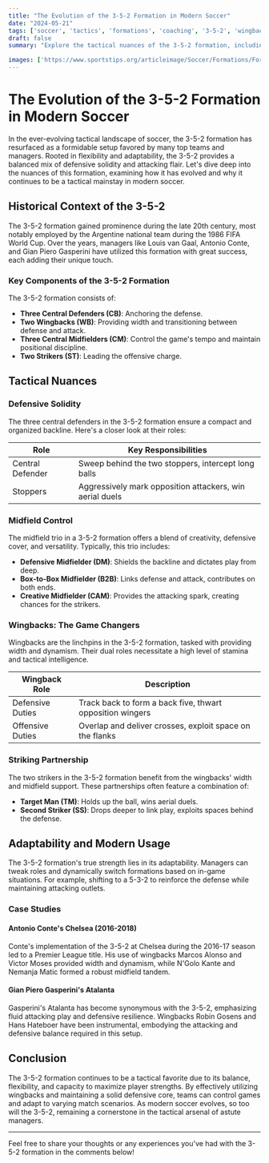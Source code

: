 ```yaml
---
title: "The Evolution of the 3-5-2 Formation in Modern Soccer"
date: "2024-05-21"
tags: ['soccer', 'tactics', 'formations', 'coaching', '3-5-2', 'wingbacks', 'modern soccer', 'strategy', 'player development']
draft: false
summary: "Explore the tactical nuances of the 3-5-2 formation, including its adaptability and how teams use wingbacks effectively."

images: ['https://www.sportstips.org/articleimage/Soccer/Formations/Formationthe_evolution_of_the_3_5_2_formation_in_modern_soccer.webp']
---
```


# The Evolution of the 3-5-2 Formation in Modern Soccer

In the ever-evolving tactical landscape of soccer, the 3-5-2 formation has resurfaced as a formidable setup favored by many top teams and managers. Rooted in flexibility and adaptability, the 3-5-2 provides a balanced mix of defensive solidity and attacking flair. Let's dive deep into the nuances of this formation, examining how it has evolved and why it continues to be a tactical mainstay in modern soccer.

## Historical Context of the 3-5-2

The 3-5-2 formation gained prominence during the late 20th century, most notably employed by the Argentine national team during the 1986 FIFA World Cup. Over the years, managers like Louis van Gaal, Antonio Conte, and Gian Piero Gasperini have utilized this formation with great success, each adding their unique touch.

### Key Components of the 3-5-2 Formation

The 3-5-2 formation consists of:

- **Three Central Defenders (CB)**: Anchoring the defense.
- **Two Wingbacks (WB)**: Providing width and transitioning between defense and attack.
- **Three Central Midfielders (CM)**: Control the game's tempo and maintain positional discipline.
- **Two Strikers (ST)**: Leading the offensive charge.

## Tactical Nuances

### Defensive Solidity

The three central defenders in the 3-5-2 formation ensure a compact and organized backline. Here's a closer look at their roles:

| Role                | Key Responsibilities                          |
|---------------------|------------------------------------------------|
| Central Defender    | Sweep behind the two stoppers, intercept long balls |
| Stoppers            | Aggressively mark opposition attackers, win aerial duels |

### Midfield Control

The midfield trio in a 3-5-2 formation offers a blend of creativity, defensive cover, and versatility. Typically, this trio includes:

- **Defensive Midfielder (DM)**: Shields the backline and dictates play from deep.
- **Box-to-Box Midfielder (B2B)**: Links defense and attack, contributes on both ends.
- **Creative Midfielder (CAM)**: Provides the attacking spark, creating chances for the strikers.

### Wingbacks: The Game Changers

Wingbacks are the linchpins in the 3-5-2 formation, tasked with providing width and dynamism. Their dual roles necessitate a high level of stamina and tactical intelligence.

| Wingback Role     | Description                                       |
|------------------ |-------------------------------------------------- |
| Defensive Duties  | Track back to form a back five, thwart opposition wingers |
| Offensive Duties  | Overlap and deliver crosses, exploit space on the flanks |

### Striking Partnership

The two strikers in the 3-5-2 formation benefit from the wingbacks' width and midfield support. These partnerships often feature a combination of:

- **Target Man (TM)**: Holds up the ball, wins aerial duels.
- **Second Striker (SS)**: Drops deeper to link play, exploits spaces behind the defense.

## Adaptability and Modern Usage

The 3-5-2 formation's true strength lies in its adaptability. Managers can tweak roles and dynamically switch formations based on in-game situations. For example, shifting to a 5-3-2 to reinforce the defense while maintaining attacking outlets.

### Case Studies

#### Antonio Conte's Chelsea (2016-2018)

Conte's implementation of the 3-5-2 at Chelsea during the 2016-17 season led to a Premier League title. His use of wingbacks Marcos Alonso and Victor Moses provided width and dynamism, while N'Golo Kante and Nemanja Matic formed a robust midfield tandem.

#### Gian Piero Gasperini's Atalanta

Gasperini's Atalanta has become synonymous with the 3-5-2, emphasizing fluid attacking play and defensive resilience. Wingbacks Robin Gosens and Hans Hateboer have been instrumental, embodying the attacking and defensive balance required in this setup.

## Conclusion

The 3-5-2 formation continues to be a tactical favorite due to its balance, flexibility, and capacity to maximize player strengths. By effectively utilizing wingbacks and maintaining a solid defensive core, teams can control games and adapt to varying match scenarios. As modern soccer evolves, so too will the 3-5-2, remaining a cornerstone in the tactical arsenal of astute managers.

---

Feel free to share your thoughts or any experiences you've had with the 3-5-2 formation in the comments below!